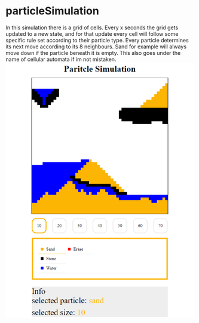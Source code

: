 # particleSimulation
In this simulation there is a grid of cells. Every x seconds the grid gets updated to a new state, and for that update every cell will follow some specific rule set according to their particle type. Every particle determines its next move according to its 8 neighbours. Sand for example will always move down if the particle beneath it is empty. This also goes under the name of cellular automata if im not mistaken.
![project Thumbnail](https://github.com/johanvandongen/particleSimulation/blob/main/particleSimulationThumbnail.png)